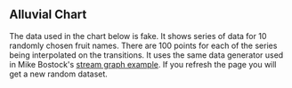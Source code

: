 ## Alluvial Chart

The data used in the chart below is fake.  It shows series of data for 10 randomly chosen fruit names.  There are 100 points for each of the series being interpolated on the transitions.
It uses the same data generator used in Mike Bostock's [stream graph example](https://bl.ocks.org/mbostock/4060954).
If you refresh the page you will get a new random dataset.

